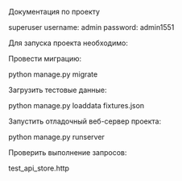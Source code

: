 Документация по проекту

superuser
username: admin
password: admin1551

Для запуска проекта необходимо:

Провести миграцию:

python manage.py migrate

Загрузить тестовые данные:

python manage.py loaddata fixtures.json

Запустить отладочный веб-сервер проекта:

python manage.py runserver

Проверить выполнение запросов:

test_api_store.http
